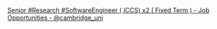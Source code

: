 [Senior #Research #SoftwareEngineer ( ICCS) x2 ( Fixed Term ) - Job Opportunities - @cambridge_uni](https://qi.tc/qi/111239)